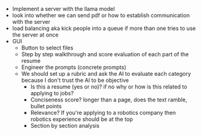  - Implement a server with the llama model
 - look into whether we can send pdf or how to establish communication with the server
 - load balancing aka kick people into a queue if more than one tries to use the server at once
 - GUI
   - Button to select files
   - Step by step walkthrough and score evaluation of each part of the resume
   - Engineer the prompts (concrete prompts)
   - We should set up a rubric and ask the AI 
   to evaluate each category because I don't trust the AI to be objective
     - Is this a resume (yes or no)? if no why or how is this related to applying to jobs?
     - Conciseness score? longer than a page, does the text ramble, bullet points
     - Relevance? If you're applying to a robotics company then robotics experience should be at the top
     - Section by section analysis